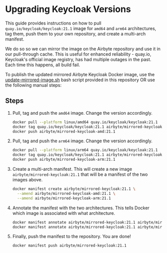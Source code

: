 # Upgrading Keycloak Versions

This guide provides instructions on how to pull `quay.io/keycloak/keycloak:21.1` image for `amd64` and `arm64` architectures, tag them, push them to your own repository, and create a multi-arch manifest.

We do so so we can mirror the image on the Airbyte repository and use it in our pull-through cache. This is useful for
enhanced reliability - quay.io, Keycloak's official image registry, has had multiple outages in the past. Each time this happens, all build fail.

To publish the updated mirrored Airbyte Keycloak Docker image, use the [update-mirrored-image.sh](update-mirrored-image.sh) bash script
provided in this repository OR use the following manual steps:

## Steps

1. Pull, tag and push the `amd64` image. Change the version accordingly.
   ```bash
   docker pull --platform linux/amd64 quay.io/keycloak/keycloak:21.1
   docker tag quay.io/keycloak/keycloak:21.1 airbyte/mirrored-keycloak-amd:21.1
   docker push airbyte/mirrored-keycloak-amd:21.1
    ```

2. Pull, tag and push the `arm64` image. Change the version accordingly.
   ```bash
   docker pull --platform linux/arm64 quay.io/keycloak/keycloak:21.1
   docker tag quay.io/keycloak/keycloak:21.1 airbyte/mirrored-keycloak-arm:21.1
   docker push airbyte/mirrored-keycloak-arm:21.1
    ```
   
3. Create a multi-arch manifest. This will create a new image `airbyte/mirrored-keycloak:21.1` that will be a manifest of the two images above.
    ```bash
    docker manifest create airbyte/mirrored-keycloak:21.1 \
      --amend airbyte/mirrored-keycloak-amd:21.1 \
      --amend airbyte/mirrored-keycloak-arm:21.1
    ```
   
4. Annotate the manifest with the two architectures. This tells Docker which image is associated with what architecture.
   ```bash
   docker manifest annotate airbyte/mirrored-keycloak:21.1 airbyte/mirrored-keycloak-amd:21.1 --arch amd64
   docker manifest annotate airbyte/mirrored-keycloak:21.1 airbyte/mirrored-keycloak-arm:21.1 --arch arm64

5. Finally, push the manifest to the repository. You are done!
    ```bash
    docker manifest push airbyte/mirrored-keycloak:21.1
    ```
